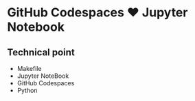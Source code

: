 # GitHub Codespaces ♥️ Jupyter Notebook

## Technical point

- Makefile
- Jupyter NoteBook
- GitHub Codespaces
- Python
